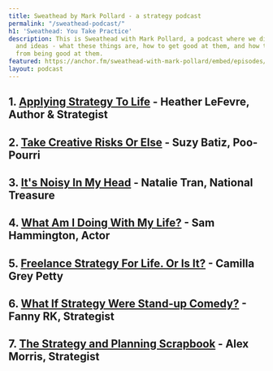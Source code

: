 ```yaml
---
title: Sweathead by Mark Pollard - a strategy podcast
permalink: "/sweathead-podcast/"
h1: 'Sweathead: You Take Practice'
description: This is Sweathead with Mark Pollard, a podcast where we discuss strategy
  and ideas - what these things are, how to get good at them, and how to earn money
  from being good at them.
featured: https://anchor.fm/sweathead-with-mark-pollard/embed/episodes/The-Search-Of-Strategy---Michael-King-e1nral/a-a475ic
layout: podcast
---
```


## 1. [Applying Strategy To Life](https://anchor.fm/sweathead-with-mark-pollard/episodes/Applying-Strategy-To-Life---Heather-LeFevre--Strategist--Author-e2splb) - Heather LeFevre, Author & Strategist

## 2. [Take Creative Risks Or Else](https://anchor.fm/sweathead-with-mark-pollard/episodes/Take-Creative-Risks-Or-Else---Suzy-Batiz--Poo-Pourri-e2thoj) - Suzy Batiz, Poo-Pourri

## 3. [It's Noisy In My Head](https://anchor.fm/sweathead-with-mark-pollard/episodes/Its-Noisy-In-My-Head---Natalie-Tran--National-Treasure-e2pnfp) - Natalie Tran, National Treasure

## 4. [What Am I Doing With My Life?](https://anchor.fm/sweathead-with-mark-pollard/episodes/What-Am-I-Doing-With-My-Life----Sam-Hammington--Actor-e2oor8) - Sam Hammington, Actor

## 5. [Freelance Strategy For Life. Or Is It?](https://anchor.fm/sweathead-with-mark-pollard/episodes/Freelance-Strategy-For-Life--Or-Is-It----Camilla-Grey-Petty--Freelance-Strategist-e2kenc) - Camilla Grey Petty

## 6. [What If Strategy Were Stand-up Comedy?](https://anchor.fm/sweathead-with-mark-pollard/episodes/What-If-Strategy-Were-Stand-up-Comedy----Fanny-RK--Strategist-e2hvvq) - Fanny RK, Strategist

## 7. [The Strategy and Planning Scrapbook](https://anchor.fm/sweathead-with-mark-pollard/episodes/The-Strategy-and-Planning-Scrapbook---Alex-Morris--Strategist-e2fjp4) - Alex Morris, Strategist
